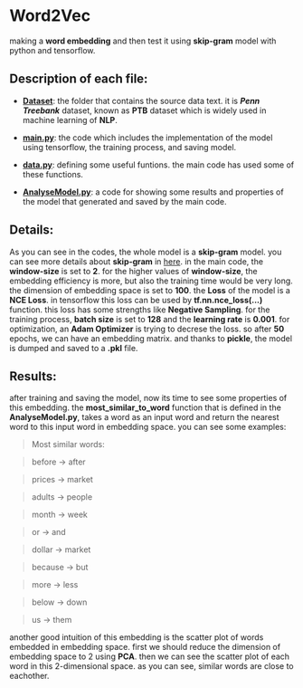 # Word2Vec
making a **word embedding** and then test it using **skip-gram** model with python and tensorflow.

## Description of each file:

* [**Dataset**](Dataset/): the folder that contains the source data text. it is **_Penn Treebank_** dataset, known as **PTB** dataset which is widely used in machine learning of **NLP**.

* [**main.py**](main.py): the code which includes the implementation of the model using tensorflow, the training process, and saving model. 

* [**data.py**](data.py): defining some useful funtions. the main code has used some of these functions.

* [**AnalyseModel.py**](AnalyseModel.py): a code for showing some results and properties of the model that generated and saved by the main code.

## Details:

As you can see in the codes, the whole model is a **skip-gram** model. you can see more details about **skip-gram** in [here](http://mccormickml.com/2016/04/19/word2vec-tutorial-the-skip-gram-model/).
in the main code, the **window-size** is set to **2**. for the higher values of **window-size**, the embedding efficiency is more, but also the training time would be very long.
the dimension of embedding space is set to **100**.
the **Loss** of the model is a **NCE Loss**. in tensorflow this loss can be used by **tf.nn.nce_loss(...)** function. this loss has some strengths like **Negative Sampling**.
for the training process, **batch size** is set to **128** and the **learning rate** is **0.001**. for optimization, an **Adam Optimizer** is trying to decrese the loss.
so after **50** epochs, we can have an embedding matrix. and thanks to **pickle**, the model is dumped and saved to a **.pkl** file.

## Results:

after training and saving the model, now its time to see some properties of this embedding.
the **most_similar_to_word** function that is defined in the **AnalyseModel.py**,  takes a word as an input word and return the nearest word to this input word in embedding space. you can see some examples:
>Most similar words:

>before ->  after

>prices ->  market

>adults ->  people

>month ->  week

>or ->  and

>dollar ->  market

>because ->  but

>more ->  less

>below ->  down

>us ->  them

another good intuition of this embedding is the scatter plot of words embedded in embedding space. first we should reduce the dimension of embedding space to 2 using **PCA**. then we can see the scatter plot of each word in this 2-dimensional space.
as you can see, similar words are close to eachother.



